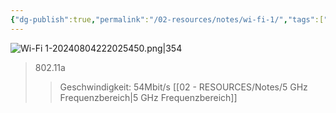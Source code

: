 ```yaml
---
{"dg-publish":true,"permalink":"/02-resources/notes/wi-fi-1/","tags":["informatik/netzwerk/wifi"],"noteIcon":"","updated":"2025-09-10T16:35:41.419+02:00"}
---
```


![Wi-Fi 1-20240804222025450.png|354](/img/user/02%20-%20RESOURCES/Files/IMG/Wi-Fi%201-20240804222025450.png)
>802.11a
>>Geschwindigkeit: 54Mbit/s
>>[[02 - RESOURCES/Notes/5 GHz Frequenzbereich\|5 GHz Frequenzbereich]] 